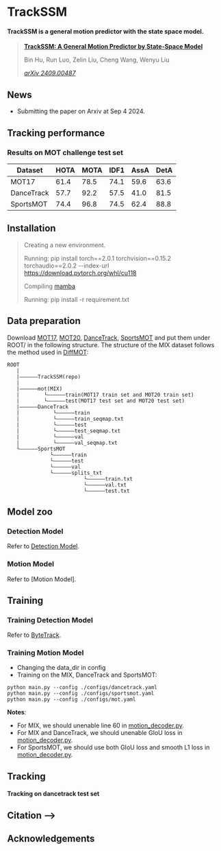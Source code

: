 

# TrackSSM
####  TrackSSM is a general motion predictor with the state space model.

> [**TrackSSM: A General Motion Predictor by State-Space Model**](https://arxiv.org/abs/2409.00487)
> 
> Bin Hu, Run Luo, Zelin Liu, Cheng Wang, Wenyu Liu
> 
> *[arXiv 2409.00487](https://arxiv.org/abs/2409.00487)*


## News
- Submitting the paper on Arxiv at Sep 4 2024.
 
## Tracking performance
### Results on MOT challenge test set
| Dataset    | HOTA | MOTA | IDF1 | AssA | DetA | 
|------------|-------|-------|------|------|-------|
|MOT17       | 61.4 | 78.5 | 74.1 | 59.6 | 63.6 |
|DanceTrack  | 57.7 | 92.2 | 57.5 | 41.0 | 81.5 |
|SportsMOT   | 74.4 | 96.8 | 74.5 | 62.4 | 88.8 |

 
## Installation
> Creating a new environment.
> 
> Running: pip install torch==2.0.1 torchvision==0.15.2 torchaudio==2.0.2 --index-url https://download.pytorch.org/whl/cu118
> 
> Compiling [mamba](https://github.com/state-spaces/mamba)
> 
> Running: pip install -r requirement.txt


## Data preparation
Download [MOT17](https://motchallenge.net/), [MOT20](https://motchallenge.net/), [DanceTrack](https://github.com/DanceTrack/DanceTrack), [SportsMOT](https://github.com/MCG-NJU/SportsMOT) and put them under ROOT/ in the following structure. The structure of the MIX dataset follows the method used in [DiffMOT](https://github.com/Kroery/DiffMOT):
```
ROOT
   |
   |——————TrackSSM(repo)
   |                         
   |——————mot(MIX)
   |        └——————train(MOT17 train set and MOT20 train set)
   |        └——————test(MOT17 test set and MOT20 test set)
   |——————DanceTrack
   |           └——————train
   |           └——————train_seqmap.txt
   |           └——————test
   |           └——————test_seqmap.txt
   |           └——————val
   |           └——————val_seqmap.txt
   └——————SportsMOT
              └——————train
              └——————test
              └——————val
              └——————splits_txt
                         └——————train.txt
                         └——————val.txt
                         └——————test.txt
```


## Model zoo
### Detection Model
Refer to [Detection Model](https://github.com/Kroery/DiffMOT).

### Motion Model
Refer to [Motion Model].


## Training
### Training Detection Model
Refer to [ByteTrack](https://github.com/ifzhang/ByteTrack).

### Training Motion Model
- Changing the data_dir in config
- Training on the MIX, DanceTrack and SportsMOT:
```
python main.py --config ./configs/dancetrack.yaml
python main.py --config ./configs/sportsmot.yaml
python main.py --config ./configs/mot.yaml
```
**Notes**:
  - For MIX, we should unenable line 60 in [motion_decoder.py](https://github.com/Xavier-Lin/TrackSSM/blob/main/models/motion_decoder.py).
  - For MIX and DanceTrack, we should unenable GIoU loss in [motion_decoder.py](https://github.com/Xavier-Lin/TrackSSM/blob/main/models/motion_decoder.py).
  - For SportsMOT,  we should use both GIoU loss and smooth L1 loss in [motion_decoder.py](https://github.com/Xavier-Lin/TrackSSM/blob/main/models/motion_decoder.py).


## Tracking


#### Tracking on dancetrack test set


 
## Citation -->


## Acknowledgements


